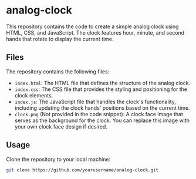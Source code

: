 # analog-clock

This repository contains the code to create a simple analog clock using HTML, CSS, and JavaScript. The clock features hour, minute, and second hands that rotate to display the current time.

## Files

The repository contains the following files:

- `index.html`: The HTML file that defines the structure of the analog clock.
- `index.css`: The CSS file that provides the styling and positioning for the clock elements.
- `index.js`: The JavaScript file that handles the clock's functionality, including updating the clock hands' positions based on the current time.
- `clock.png` (Not provided in the code snippet): A clock face image that serves as the background for the clock. You can replace this image with your own clock face design if desired.

## Usage

Clone the repository to your local machine:

   ```bash
   git clone https://github.com/yourusername/analog-clock.git

